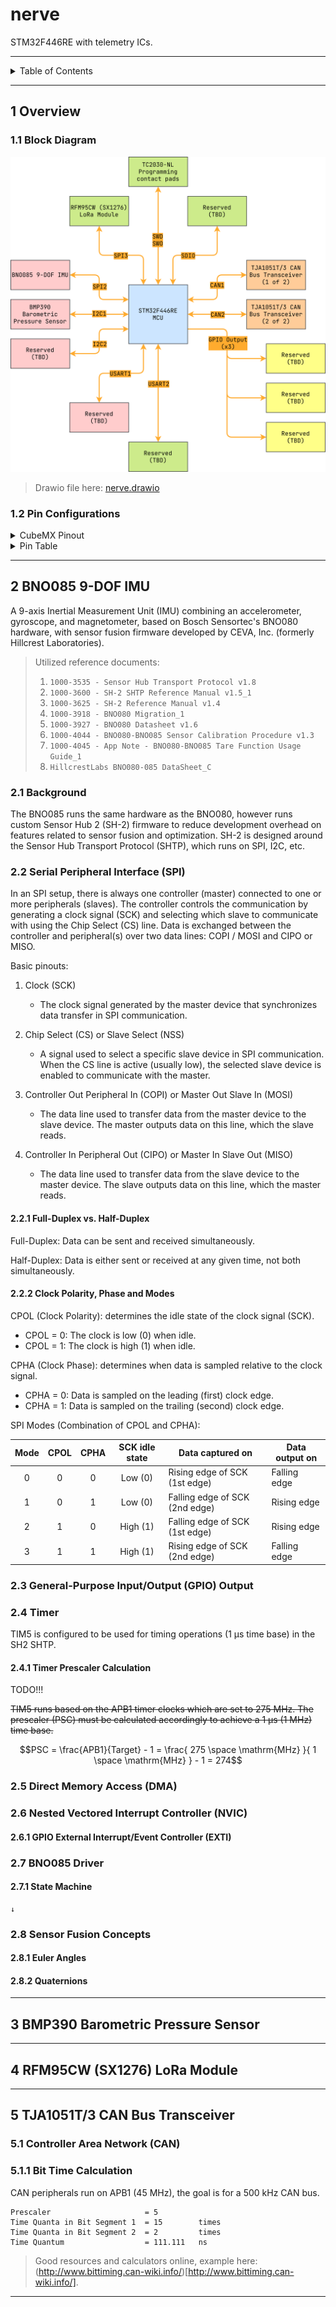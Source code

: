 # nerve

STM32F446RE with telemetry ICs.

---

<details markdown="1">
  <summary>Table of Contents</summary>



</details>

---

## 1 Overview

### 1.1 Block Diagram

![nerve.drawio.png](docs/nerve.drawio.png)

> Drawio file here: [nerve.drawio](docs/nerve.drawio)

### 1.2 Pin Configurations

<details markdown="1">
  <summary>CubeMX Pinout</summary>

![CubeMX Pinout.png](docs/CubeMX Pinout.png)

</details>

<details markdown="1">
  <summary>Pin Table</summary>

| STM32F446RE | Peripheral            | Config            | Connection                     | Notes                                             |
|-------------|-----------------------|-------------------|--------------------------------|---------------------------------------------------|
| PC7         | SPI2_SCK              |                   | BNO085 Pin 19: H_SCL/SCK/RX    |                                                   |
| PB4         | GPIO_Output (SPI2 CS) | Pull-up, set high | BNO085 Pin 18: H_CSN           | PB4 can be configured for SPI4 NSS (hardware CS). |
| PC2         | SPI2_MISO             |                   | BNO085 Pin 20: H_SDA/H_MISO/TX |                                                   |
| PC1         | SPI2_MOSI             |                   | BNO085 Pin 17: SA0/H_MOSI      |                                                   |
| ?TBD?       | GPIO_Output           | Pull-up, set high | BNO085 Pin 6: PS0/Wake         | Pull low to enable.                               |
| ?TBD?       | GPIO_Output           | Pull-up, set high | BNO085 Pin 5: PS1              | Pull low to enable.                               |
| ?TBD?       | GPIO_EXTI2            |                   | BNO085 Pin 14: H_INTN          |                                                   |
| ?TBD?       | GPIO_Output           | Pull-up, set high | BNO085 Pin 11: NRST            | Pull low to reset.                                |
| PC10        | SPI3_SCK              |                   | RFM95CW Pin 4: SCK             |                                                   |
| PA4         | SPI3_NSS              |                   | RFM95CW Pin 5: NSS             |                                                   |
| PC11        | SPI3_MISO             |                   | RFM95CW Pin 2: MISO            |                                                   |
| PB0         | SPI3_MOSI             |                   | RFM95CW Pin 3: MOSI            |                                                   |
| ?TBD?       | GPIO_Output           |                   | RFM95CW Pin 6: NRESET          | Default reset, pull low to turn on.               |
| PB6         | I2C1_SCL              |                   | BMP390 Pin 2: SCK              |                                                   |
| PB7         | I2C1_SDA              |                   | BMP390 Pin 4: SDI              |                                                   |
| PB10        | I2C2_SCL              |                   | Reserved                       |                                                   |
| PC12        | I2C2_SDA              |                   | Reserved                       |                                                   |
| PA11        | CAN1_RX               |                   | TJA1051T/3 (1 of 2) Pin 4: RXD |                                                   |
| PA12        | CAN1_TX               |                   | TJA1051T/3 (1 of 2) Pin 1: TXD |                                                   |
| PB12        | CAN2_RX               |                   | TJA1051T/3 (2 of 2) Pin 4: RXD |                                                   |
| PB13        | CAN2_TX               |                   | TJA1051T/3 (2 of 2) Pin 1: TXD |                                                   |

</details>

---

## 2 BNO085 9-DOF IMU

A 9-axis Inertial Measurement Unit (IMU) combining an accelerometer, gyroscope,
and magnetometer, based on Bosch Sensortec's BNO080 hardware, with sensor fusion
firmware developed by CEVA, Inc. (formerly Hillcrest Laboratories).

> Utilized reference documents:
> 1. `1000-3535 - Sensor Hub Transport Protocol v1.8`
> 2. `1000-3600 - SH-2 SHTP Reference Manual v1.5_1`
> 3. `1000-3625 - SH-2 Reference Manual v1.4`
> 4. `1000-3918 - BNO080 Migration_1`
> 5. `1000-3927 - BNO080 Datasheet v1.6`
> 6. `1000-4044 - BNO080-BNO085 Sensor Calibration Procedure v1.3`
> 7. `1000-4045 - App Note - BNO080-BNO085 Tare Function Usage Guide_1`
> 8. `HillcrestLabs BNO080-085 DataSheet_C`

### 2.1 Background

The BNO085 runs the same hardware as the BNO080, however runs custom Sensor Hub
2 (SH-2) firmware to reduce development overhead on features related to sensor
fusion and optimization. SH-2 is designed around the Sensor Hub Transport
Protocol (SHTP), which runs on SPI, I2C, etc.

### 2.2 Serial Peripheral Interface (SPI)

In an SPI setup, there is always one controller (master) connected to one or
more peripherals (slaves). The controller controls the communication by
generating a clock signal (SCK) and selecting which slave to communicate with
using the Chip Select (CS) line. Data is exchanged between the controller and
peripheral(s) over two data lines: COPI / MOSI and CIPO or MISO.

Basic pinouts:

1. Clock (SCK)
    - The clock signal generated by the master device that synchronizes data
      transfer in SPI communication.

2. Chip Select (CS) or Slave Select (NSS)
    - A signal used to select a specific slave device in SPI communication. When
      the CS line is active (usually low), the selected slave device is enabled
      to communicate with the master.

3. Controller Out Peripheral In (COPI) or Master Out Slave In (MOSI)
    - The data line used to transfer data from the master device to the slave
      device. The master outputs data on this line, which the slave reads.

4. Controller In Peripheral Out (CIPO) or Master In Slave Out (MISO)
    - The data line used to transfer data from the slave device to the master
      device. The slave outputs data on this line, which the master reads.

#### 2.2.1 Full-Duplex vs. Half-Duplex

Full-Duplex: Data can be sent and received simultaneously.

Half-Duplex: Data is either sent or received at any given time, not both
simultaneously.

#### 2.2.2 Clock Polarity, Phase and Modes

CPOL (Clock Polarity): determines the idle state of the clock signal (SCK).

- CPOL = 0: The clock is low (0) when idle.
- CPOL = 1: The clock is high (1) when idle.

CPHA (Clock Phase): determines when data is sampled relative to the clock
signal.

- CPHA = 0: Data is sampled on the leading (first) clock edge.
- CPHA = 1: Data is sampled on the trailing (second) clock edge.

SPI Modes (Combination of CPOL and CPHA):

| Mode | CPOL | CPHA | SCK idle state | Data captured on               | Data output on |
|:----:|:----:|:----:|:--------------:|--------------------------------|----------------|
|  0   |  0   |  0   |    Low (0)     | Rising edge of SCK (1st edge)  | Falling edge   |
|  1   |  0   |  1   |    Low (0)     | Falling edge of SCK (2nd edge) | Rising edge    |
|  2   |  1   |  0   |    High (1)    | Falling edge of SCK (1st edge) | Rising edge    |
|  3   |  1   |  1   |    High (1)    | Rising edge of SCK (2nd edge)  | Falling edge   |

### 2.3 General-Purpose Input/Output (GPIO) Output

### 2.4 Timer

TIM5 is configured to be used for timing operations (1 µs time base) in the SH2
SHTP.

#### 2.4.1 Timer Prescaler Calculation

TODO!!!

~~TIM5 runs based on the APB1 timer clocks which are set to 275 MHz. The
prescaler (PSC) must be calculated accordingly to achieve a 1 µs (1 MHz) time
base.~~

$$PSC = \frac{APB1}{Target} - 1 = \frac{ 275 \space \mathrm{MHz} }{ 1 \space
\mathrm{MHz} } - 1 = 274$$

### 2.5 Direct Memory Access (DMA)

### 2.6 Nested Vectored Interrupt Controller (NVIC)

#### 2.6.1 GPIO External Interrupt/Event Controller (EXTI)

### 2.7 BNO085 Driver

#### 2.7.1 State Machine

```
↓
```

### 2.8 Sensor Fusion Concepts

#### 2.8.1 Euler Angles

#### 2.8.2 Quaternions

---

## 3 BMP390 Barometric Pressure Sensor

---

## 4 RFM95CW (SX1276) LoRa Module

---

## 5 TJA1051T/3 CAN Bus Transceiver

### 5.1 Controller Area Network (CAN)

### 5.1.1 Bit Time Calculation

CAN peripherals run on APB1 (45 MHz), the goal is for a 500 kHz CAN bus.

```
Prescaler                     = 5
Time Quanta in Bit Segment 1  = 15        times
Time Quanta in Bit Segment 2  = 2         times
Time Quantum                  = 111.111   ns
```

> Good resources and calculators online, example here:
> (http://www.bittiming.can-wiki.info/)[http://www.bittiming.can-wiki.info/].

---
